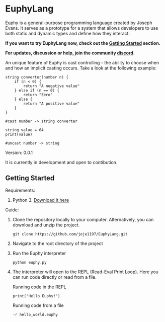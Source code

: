 # EuphyLang

Euphy is a general-purpose programming language created by Joseph Evans.
It serves as a prototype for a system that allows developers to use both static and dynamic
types and define how they interact.


**If you want to try EuphyLang now, check out the [Getting Started](#getting-started) section.**

**For updates, discussion or help, join the community [discord](https://discord.gg/Yck2Y9zNw).**


An unique feature of Euphy is cast controlling - the ability to choose when and how an
implicit casting occurs. Take a look at the following example:

```
string converter(number n) {
    if (n < 0) {
        return "A negative value"
    } else if (n == 0) {
        return "Zero"
    } else {
        return "A positive value"
    }
}

#cast number -> string converter

string value = 64
print(value)

#uncast number -> string
```

Version: 0.0.1

It is currently in development and open to contibution.


## Getting Started

Requirements:
    
1) Python 3. [Download it here](https://www.python.org/downloads)

Guide:
1) Clone the repository locally to your computer. Alternatively, you can download and unzip the project.

   ```
   git clone https://github.com/jeje1197/EuphyLang.git
   ```
    
2) Navigate to the root directory of the project
3) Run the Euphy interpreter

   ```
   python euphy.py
   ```

4) The interpreter will open to the REPL (Read-Eval Print Loop). Here you can run code directly or read from a file.

   Running code in the REPL
   ```
   print("Hello Euphy!")
   ```

   Running code from a file
   ```
   -r hello_world.euphy
   ```
